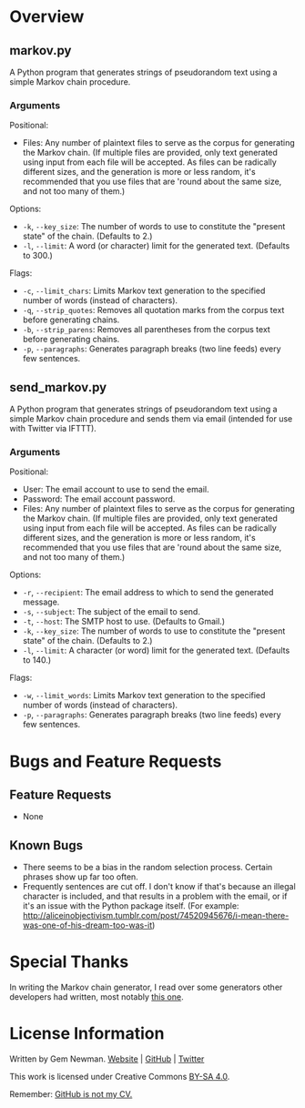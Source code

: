 Overview
========

markov.py
---------

A Python program that generates strings of pseudorandom text using a simple Markov chain procedure.

### Arguments

Positional:
 * Files: Any number of plaintext files to serve as the corpus for generating the Markov chain. (If multiple files are provided, only text generated using input from each file will be accepted. As files can be radically different sizes, and the generation is more or less random, it's recommended that you use files that are 'round about the same size, and not too many of them.)

Options:
 * `-k`, `--key_size`: The number of words to use to constitute the "present state" of the chain. (Defaults to 2.)
 * `-l`, `--limit`: A word (or character) limit for the generated text. (Defaults to 300.)

Flags:
 * `-c`, `--limit_chars`: Limits Markov text generation to the specified number of words (instead of characters).
 * `-q`, `--strip_quotes`: Removes all quotation marks from the corpus text before generating chains.
 * `-b`, `--strip_parens`: Removes all parentheses from the corpus text before generating chains.
 * `-p`, `--paragraphs`: Generates paragraph breaks (two line feeds) every few sentences.

send\_markov.py
--------------

A Python program that generates strings of pseudorandom text using a simple Markov chain procedure and sends them via email (intended for use with Twitter via IFTTT).

### Arguments

Positional:
 * User: The email account to use to send the email.
 * Password: The email account password.
 * Files: Any number of plaintext files to serve as the corpus for generating the Markov chain. (If multiple files are provided, only text generated using input from each file will be accepted. As files can be radically different sizes, and the generation is more or less random, it's recommended that you use files that are 'round about the same size, and not too many of them.)

Options:
 * `-r`, `--recipient`: The email address to which to send the generated message.
 * `-s`, `--subject`: The subject of the  email to send.
 * `-t`, `--host`: The SMTP host to use. (Defaults to Gmail.)
 * `-k`, `--key_size`: The number of words to use to constitute the "present state" of the chain. (Defaults to 2.)
 * `-l`, `--limit`: A character (or word) limit for the generated text. (Defaults to 140.)

Flags:
 * `-w`, `--limit_words`: Limits Markov text generation to the specified number of words (instead of characters).
 * `-p`, `--paragraphs`: Generates paragraph breaks (two line feeds) every few sentences.

Bugs and Feature Requests
=========================

Feature Requests
----------------

* None

Known Bugs
----------

* There seems to be a bias in the random selection process. Certain phrases show up far too often.
* Frequently sentences are cut off. I don't know if that's because an illegal character is included, and that results in a problem with the email, or if it's an issue with the Python package itself. (For example: http://aliceinobjectivism.tumblr.com/post/74520945676/i-mean-there-was-one-of-his-dream-too-was-it)

Special Thanks
==============

In writing the Markov chain generator, I read over some generators other developers had written, most notably [this one](http://agiliq.com/blog/2009/06/generating-pseudo-random-text-with-markov-chains-u/).

License Information
===================

Written by Gem Newman. [Website](http://spurll.com) | [GitHub](https://github.com/spurll/) | [Twitter](https://twitter.com/spurll)

This work is licensed under Creative Commons [BY-SA 4.0](http://creativecommons.org/licenses/by-sa/4.0/).

Remember: [GitHub is not my CV.](https://blog.jcoglan.com/2013/11/15/why-github-is-not-your-cv/)
